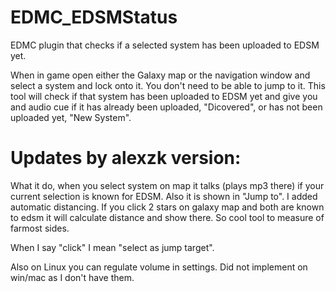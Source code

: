 # EDMC_EDSMStatus

EDMC plugin that checks if a selected system has been uploaded to EDSM yet.

When in game open either the Galaxy map or the navigation window and select a system and lock onto it. You don't need to be able to jump to it. This tool will check if that system has been uploaded to EDSM yet and give you and audio cue if it has already been uploaded, "Dicovered", or has not been uploaded yet, "New System".

# Updates by alexzk version:

What it do, when you select system on map it talks (plays mp3 there) if your current selection is known for EDSM. Also it is shown in "Jump to".
I added automatic distancing. If you click 2 stars on galaxy map and both are known to edsm it will calculate distance and show there.
So cool tool to measure of farmost sides.

When I say "click" I mean "select as jump target".

Also on Linux you can regulate volume in settings. Did not implement on win/mac as I don't have them.

